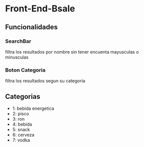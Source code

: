 # Front-End-Bsale

## Funcionalidades
### SearchBar
filtra los resultados por nombre sin tener encuenta mayusculas o minusculas


### Boton Categoria
filtra los resultados segun su categoria

## Categorias
- 1: bebida energetica
- 2: pisco
- 3: ron
- 4: bebida
- 5: snack
- 6: cerveza
- 7: vodka
